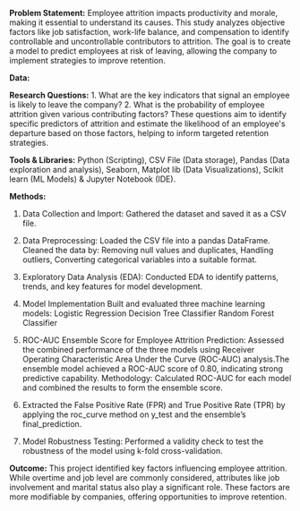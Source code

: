 **Problem Statement:** Employee attrition impacts productivity and morale, making it essential to understand its causes. This study analyzes objective factors like job satisfaction, work-life balance, and compensation to identify controllable and uncontrollable contributors to attrition. The goal is to create a model to predict employees at risk of leaving, allowing the company to implement strategies to improve retention.


**Data:** 


**Research Questions:** 1. What are the key indicators that signal an employee is likely to leave the company?
                        2. What is the probability of employee attrition given various contributing factors?
These questions aim to identify specific predictors of attrition and estimate the likelihood of an employee's departure based on those factors, helping to inform targeted retention strategies.


**Tools & Libraries:** Python (Scripting), CSV File (Data storage), Pandas (Data exploration and analysis), Seaborn, Matplot lib (Data Visualizations), Scikit learn (ML Models) & Jupyter Notebook (IDE).


**Methods:**
1. Data Collection and Import: Gathered the dataset and saved it as a CSV file.
   
2. Data Preprocessing: Loaded the CSV file into a pandas DataFrame.
   Cleaned the data by: Removing null values and duplicates, Handling outliers, Converting categorical variables into a suitable format.
   
3. Exploratory Data Analysis (EDA): Conducted EDA to identify patterns, trends, and key features for model development.
   
4. Model Implementation
Built and evaluated three machine learning models:
Logistic Regression
Decision Tree Classifier
Random Forest Classifier

5. ROC-AUC Ensemble Score for Employee Attrition Prediction: Assessed the combined performance of the three models using Receiver Operating Characteristic Area Under the Curve (ROC-AUC) analysis.The ensemble model achieved a ROC-AUC score of 0.80, indicating strong predictive capability.
Methodology: Calculated ROC-AUC for each model and combined the results to form the ensemble score.

6. Extracted the False Positive Rate (FPR) and True Positive Rate (TPR) by applying the roc_curve method on y_test and the ensemble’s final_prediction.
 
7. Model Robustness Testing: Performed a validity check to test the robustness of the model using k-fold cross-validation.


**Outcome:** This project identified key factors influencing employee attrition. While overtime and job level are commonly considered, attributes like job involvement and marital status also play a significant role. These factors are more modifiable by companies, offering opportunities to improve retention.








